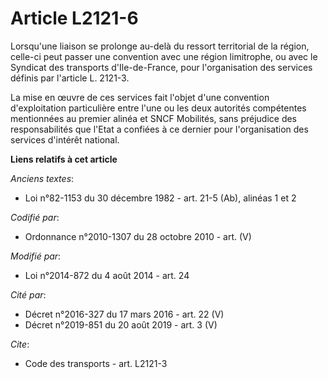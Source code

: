 # Article L2121-6

Lorsqu'une liaison se prolonge au-delà du ressort territorial de la région, celle-ci peut passer une convention avec une
région limitrophe, ou avec le Syndicat des transports d'Ile-de-France, pour l'organisation des services définis par l'article
L. 2121-3. 

La mise en œuvre de ces services fait l'objet d'une convention d'exploitation particulière entre l'une ou les deux autorités
compétentes mentionnées au premier alinéa et SNCF Mobilités, sans préjudice des responsabilités que l'Etat a confiées à ce
dernier pour l'organisation des services d'intérêt national.

**Liens relatifs à cet article**

_Anciens textes_:

  - Loi n°82-1153 du 30 décembre 1982 - art. 21-5 (Ab), alinéas 1 et 2

_Codifié par_:

  - Ordonnance n°2010-1307 du 28 octobre 2010 - art. (V)

_Modifié par_:

  - Loi n°2014-872 du 4 août 2014 - art. 24

_Cité par_:

  - Décret n°2016-327 du 17 mars 2016 - art. 22 (V)
  - Décret n°2019-851 du 20 août 2019 - art. 3 (V)

_Cite_:

  - Code des transports - art. L2121-3
